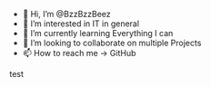 - 👋 Hi, I’m @BzzBzzBeez
- 👀 I’m interested in IT in general
- 🌱 I’m currently learning Everything I can
- 💞️ I’m looking to collaborate on multiple Projects
- 📫 How to reach me -> GitHub

<!---
BzzBzzBeez/BzzBzzBeez is a ✨ special ✨ repository because its `README.md` (this file) appears on your GitHub profile.
You can click the Preview link to take a look at your changes.
--->

test
